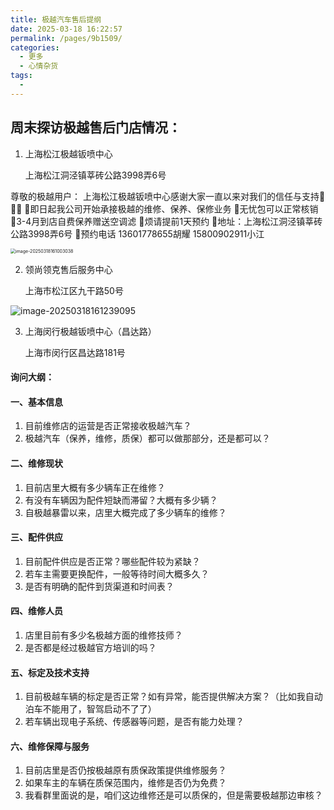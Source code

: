 ```yaml
---
title: 极越汽车售后提纲
date: 2025-03-18 16:22:57
permalink: /pages/9b1509/
categories:
  - 更多
  - 心情杂货
tags:
  - 
---
```


## 周末探访极越售后门店情况：



1. 上海松江极越钣喷中心

   上海松江洞泾镇莘砖公路3998弄6号

尊敬的极越用户：
上海松江极越钣喷中心感谢大家一直以来对我们的信任与支持🌹🌹🌹
🌟即日起我公司开始承接极越的维修、保养、保修业务
🌟无忧包可以正常核销
🌟3-4月到店自费保养赠送空调滤
🌟烦请提前1天预约
🌟地址：上海松江洞泾镇莘砖公路3998弄6号
🌟预约电话 13601778655胡耀  15800902911小江

<img src="https://cdn.jsdelivr.net/gh/akcshen/chartBed@master/assets/img/202503181610632.png" alt="image-20250318161003038" style="zoom:50%;" />

2. 领尚领克售后服务中心

   上海市松江区九干路50号

![image-20250318161239095](https://cdn.jsdelivr.net/gh/akcshen/chartBed@master/assets/img/202503181612143.png)

3. 上海闵行极越钣喷中心（昌达路）

   上海市闵行区昌达路181号





#### 询问大纲：

#### **一、基本信息**

1. 目前维修店的运营是否正常接收极越汽车？
2. 极越汽车（保养，维修，质保）都可以做那部分，还是都可以？

#### **二、维修现状**

1. 目前店里大概有多少辆车正在维修？
2. 有没有车辆因为配件短缺而滞留？大概有多少辆？
3. 自极越暴雷以来，店里大概完成了多少辆车的维修？

#### **三、配件供应**

1. 目前配件供应是否正常？哪些配件较为紧缺？
2. 若车主需要更换配件，一般等待时间大概多久？
3. 是否有明确的配件到货渠道和时间表？

#### **四、维修人员**

1. 店里目前有多少名极越方面的维修技师？
2. 是否都是经过极越官方培训的吗？

#### **五、标定及技术支持**

1. 目前极越车辆的标定是否正常？如有异常，能否提供解决方案？（比如我自动泊车不能用了，智驾启动不了了）
2. 若车辆出现电子系统、传感器等问题，是否有能力处理？

#### **六、维修保障与服务**

1. 目前店里是否仍按极越原有质保政策提供维修服务？
2. 如果车主的车辆在质保范围内，维修是否仍为免费？
3. 我看群里面说的是，咱们这边维修还是可以质保的，但是需要极越那边审核？